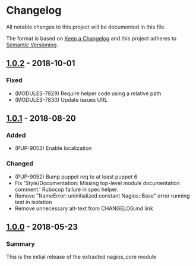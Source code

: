 # Changelog

All notable changes to this project will be documented in this file.

The format is based on [Keep a Changelog](http://keepachangelog.com/en/1.0.0/) and this project adheres to [Semantic Versioning](http://semver.org).

## [1.0.2] - 2018-10-01
### Fixed
- (MODULES-7829) Require helper code using a relative path
- (MODULES-7830) Update issues URL

## [1.0.1] - 2018-08-20
### Added
- (PUP-9053) Enable localization
### Changed
- (PUP-9052) Bump puppet req to at least puppet 6
- Fix 'Style/Documentation: Missing top-level module documentation comment.' Rubocop failure in spec helper.
- Remove "NameError: uninitialized constant Nagios::Base" error running test in isolation
- Remove unnecessary alt-text from CHANGELOG.md link

## [1.0.0] - 2018-05-23
### Summary
This is the initial release of the extracted nagios_core module

[1.0.2]: https://github.com/puppetlabs/puppetlabs-nagios_core/compare/1.0.1...1.0.2
[1.0.1]: https://github.com/puppetlabs/puppetlabs-nagios_core/compare/1.0.0...1.0.1
[1.0.0]: https://github.com/puppetlabs/puppetlabs-nagios_core/releases/tag/1.0.0
